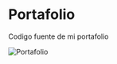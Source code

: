 # Portafolio
Codigo fuente de mi portafolio

![Portafolio](https://user-images.githubusercontent.com/37966712/103611729-79562500-4ee8-11eb-9cfc-5f1c917c4418.png)
